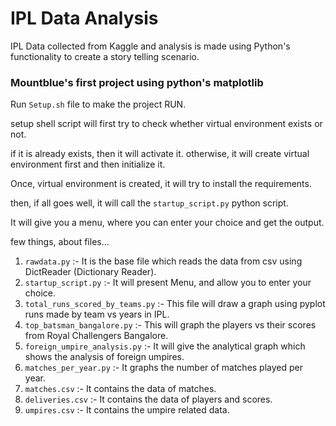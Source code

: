 # IPL Data Analysis

IPL Data collected from Kaggle and analysis is made using Python's functionality to create a story telling scenario.

### Mountblue's first project using python's matplotlib

Run `Setup.sh` file to make the project RUN.

setup shell script will first try to check whether virtual environment exists or not.

if it is already exists, then it will activate it.
otherwise, it will create virtual environment first and then initialize it.

Once, virtual environment is created, it will try to install the requirements.

then, if all goes well, it will call the `startup_script.py` python script.

It will give you a menu, where you can enter your choice and get the output.

few things, about files...

1) `rawdata.py` :-  It is the base file which reads the data from csv using DictReader (Dictionary Reader).
2) `startup_script.py` :- It will present Menu, and allow you to enter your choice.
3) `total_runs_scored_by_teams.py` :- This file will draw a graph using pyplot runs made by team vs years in IPL.
4) `top_batsman_bangalore.py` :- This will graph the players vs their scores from Royal Challengers Bangalore.
5) `foreign_umpire_analysis.py` :- It will give the analytical graph which shows the analysis of foreign umpires.
6) `matches_per_year.py` :- It graphs the number of matches played per year.
7) `matches.csv` :- It contains the data of matches.
8) `deliveries.csv` :- It contains the data of players and scores.
9) `umpires.csv` :- It contains the umpire related data.